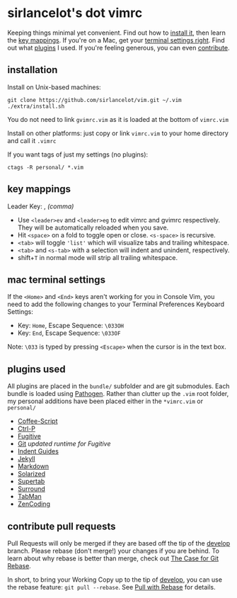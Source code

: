 # sirlancelot's dot vimrc

Keeping things minimal yet convenient. Find out how to
[install it](#installation), then learn the [key mappings](#key-mappings). If
you're on a Mac, get your [terminal settings right](#mac-terminal-settings).
Find out what [plugins](#plugins-used) I used. If you're feeling generous, you
can even [contribute](#contribute-pull-requests).

## installation

Install on Unix-based machines:

    git clone https://github.com/sirlancelot/vim.git ~/.vim
    ./extra/install.sh

You do not need to link `gvimrc.vim` as it is loaded at the bottom of `vimrc.vim`

Install on other platforms: just copy or link `vimrc.vim` to your
home directory and call it `.vimrc`

If you want tags of just my settings (no plugins):

    ctags -R personal/ *.vim

## key mappings

Leader Key: , *(comma)*

  - Use `<leader>ev` and `<leader>eg` to edit vimrc and gvimrc respectively.
    They will be automatically reloaded when you save.
  - Hit `<space>` on a fold to toggle open or close. `<s-space>` is recursive.
  - `<tab>` will toggle `'list'` which will visualize tabs and trailing
    whitespace.
  - `<tab>` and `<s-tab>` with a selection will indent and unindent,
    respectively.
  - shift+`T` in normal mode will strip all trailing whitespace.

## mac terminal settings

If the `<Home>` and `<End>` keys aren't working for you in Console Vim, you need to
add the following changes to your Terminal Preferences Keyboard Settings:

  - Key: `Home`, Escape Sequence: `\033OH`
  - Key: `End`, Escape Sequence: `\033OF`

Note: `\033` is typed by pressing `<Escape>` when the cursor is in the text box.

## plugins used

All plugins are placed in the `bundle/` subfolder and are git submodules. Each
bundle is loaded using [Pathogen][]. Rather than clutter up the `.vim` root
folder, my personal additions have been placed either in the `*vimrc.vim` or
`personal/`

  - [Coffee-Script](https://github.com/kchmck/vim-coffee-script)
  - [Ctrl-P](https://github.com/kien/ctrlp.vim)
  - [Fugitive](https://github.com/tpope/vim-fugitive)
  - [Git](https://github.com/tpope/vim-git) *updated runtime for Fugitive*
  - [Indent Guides](https://github.com/nathanaelkane/vim-indent-guides)
  - [Jekyll](https://github.com/csexton/jekyll.vim)
  - [Markdown](https://github.com/tpope/vim-markdown.git)
  - [Solarized](https://github.com/altercation/vim-colors-solarized) 
  - [Supertab](https://github.com/ervandew/supertab)
  - [Surround](https://github.com/tpope/vim-surround)
  - [TabMan](https://github.com/kien/tabman.vim)
  - [ZenCoding](https://github.com/mattn/zencoding-vim)

  [Pathogen]: https://github.com/tpope/vim-pathogen

## contribute pull requests

Pull Requests will only be merged if they are based off the tip of the
[develop][] branch. Please rebase (don't merge!) your changes if you are behind.
To learn about why rebase is better than merge, check out [The Case for Git
Rebase][rebase].

In short, to bring your Working Copy up to the tip of [develop][], you can use the
rebase feature: `git pull --rebase`. See [Pull with Rebase][pull] for details.

  [develop]: /sirlancelot/vim/tree/develop
  [rebase]: http://darwinweb.net/articles/the-case-for-git-rebase
  [pull]: http://gitready.com/advanced/2009/02/11/pull-with-rebase.html

